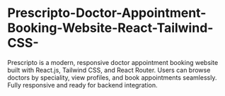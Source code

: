 # Prescripto-Doctor-Appointment-Booking-Website-React-Tailwind-CSS-
Prescripto is a modern, responsive doctor appointment booking website built with React.js, Tailwind CSS, and React Router. Users can browse doctors by speciality, view profiles, and book appointments seamlessly. Fully responsive and ready for backend integration.
